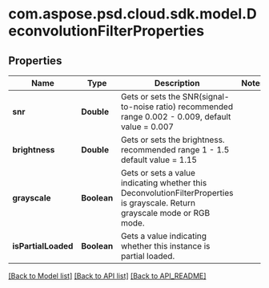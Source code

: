 
# com.aspose.psd.cloud.sdk.model.DeconvolutionFilterProperties

## Properties
Name | Type | Description | Notes
------------ | ------------- | ------------- | -------------
**snr** | **Double** | Gets or sets the SNR(signal-to-noise ratio) recommended range 0.002 - 0.009, default value &#x3D; 0.007 | 
**brightness** | **Double** | Gets or sets the brightness. recommended range 1 - 1.5 default value &#x3D; 1.15 | 
**grayscale** | **Boolean** | Gets or sets a value indicating whether this DeconvolutionFilterProperties is grayscale. Return grayscale mode or RGB mode. | 
**isPartialLoaded** | **Boolean** | Gets a value indicating whether this instance is partial loaded. | 


[[Back to Model list]](API_README.md#documentation-for-models) [[Back to API list]](API_README.md#documentation-for-api-endpoints) [[Back to API_README]](API_README.md)

